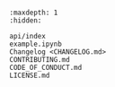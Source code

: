 ```{include} ../README.md
```

```{toctree}
:maxdepth: 1
:hidden:

api/index
example.ipynb
Changelog <CHANGELOG.md>
CONTRIBUTING.md
CODE_OF_CONDUCT.md
LICENSE.md
```
